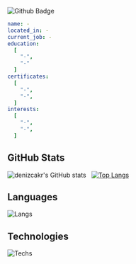 ![Github Badge](https://komarev.com/ghpvc/?username=denizcakr&color=blueviolet)
```yaml
name: -
located_in: -
current_job: -
education:
  [
    "-",
    "-"
  ]
certificates:
  [
    "-",
    "-",
  ]
interests:
  [
    "-",
    "-",
  ]
```
## GitHub Stats
![denizcakr's GitHub stats](https://github-readme-stats.vercel.app/api?username=denizcakr&show_icons=true&theme=synthwave) &nbsp;&nbsp;[![Top Langs](https://github-readme-stats.vercel.app/api/top-langs/?username=denizcakr&layout=compact&theme=synthwave)](https://github.com/akifdora)
## Languages
![Langs](https://skillicons.dev/icons?i=py,")
## Technologies
![Techs](https://skillicons.dev/icons?i=vscode,git,bash,")
